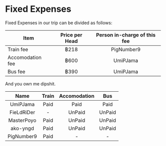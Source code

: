 # Fixed Expenses

Fixed Expenses in our trip can be divided as follows:

| Item | Price per Head | Person in-charge of this fee | 
|------|:--------------:|:----------------------------:|
| Train fee | ฿218 | PigNumber9 |
| Accomodation fee | ฿600 | UmiPJama |
| Bus fee | ฿390 | UmiPJama |

And you own me dipshit.

| Name | Train | Accomodation | Bus |
|:----:|:-----:|:------------:|:---:|
| UmiPJama | Paid | Paid | Paid |
| FieLdRiDer | - | UnPaid | UnPaid |
| MasterPoyo | Paid | UnPaid | UnPaid |
| ako-yngd | Paid | UnPaid | UnPaid |
| PigNumber9 | Paid | - | - |
